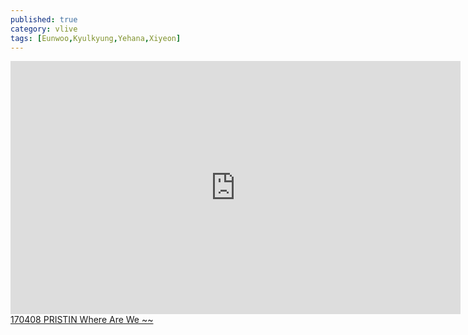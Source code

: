 ```yaml
---
published: true
category: vlive
tags: [Eunwoo,Kyulkyung,Yehana,Xiyeon]
---
```

<iframe src="http://www.vlive.tv/embed/27043" frameborder="no" scrolling="no" marginwidth="0" marginheight="0" WIDTH="720" HEIGHT="405" allowfullscreen></iframe><br /><a href="" target="_blank">170408 PRISTIN Where Are We ~~</a>